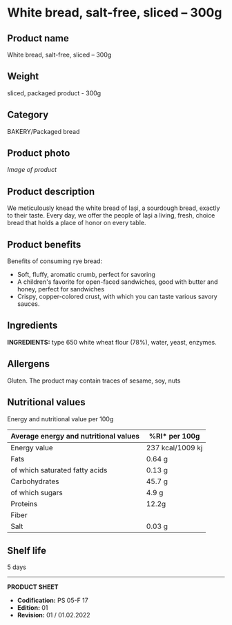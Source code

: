 # White bread, salt-free, sliced – 300g

## Product name
White bread, salt-free, sliced – 300g

## Weight
sliced, packaged product - 300g

## Category
BAKERY/Packaged bread

## Product photo
_Image of product_

## Product description
We meticulously knead the white bread of Iași, a sourdough bread, exactly to their taste. Every day, we offer the people of Iași a living, fresh, choice bread that holds a place of honor on every table.


## Product benefits
Benefits of consuming rye bread:

- Soft, fluffy, aromatic crumb, perfect for savoring
- A children's favorite for open-faced sandwiches, good with butter and honey, perfect for sandwiches
- Crispy, copper-colored crust, with which you can taste various savory sauces.


## Ingredients
**INGREDIENTS:** type 650 white wheat flour (78%), water, yeast, enzymes.

## Allergens
Gluten. The product may contain traces of sesame, soy, nuts


## Nutritional values
Energy and nutritional value per 100g

| Average energy and nutritional values | %RI* per 100g |
|-------------------------------------|-------------------|
| Energy value                        | 237 kcal/1009 kj | 11.9             |
| Fats                                | 0.64 g           | 0.9              |
| of which saturated fatty acids      | 0.13 g           | 0.7              |
| Carbohydrates                       | 45.7 g           | 17.6             |
| of which sugars                     | 4.9 g            | 5.4              |
| Proteins                            | 12.2g            | 24.4             |
| Fiber                               |                  |                  |
| Salt                                | 0.03 g           | 0.5              |


## Shelf life
5 days

---
**PRODUCT SHEET**
- **Codification:** PS 05-F 17
- **Edition:** 01
- **Revision:** 01 / 01.02.2022